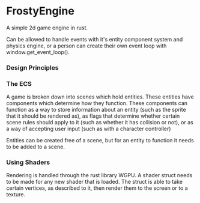 # FrostyEngine
A simple 2d game engine in rust.

Can be allowed to handle events with it's entity component system and physics engine, or
a person can create their own event loop with window.get_event_loop().

### Design Principles


### The ECS

A game is broken down into scenes which hold entities. These entities have components which determine how they function. These components can function as a way to store information about an entity (such as the sprite that it should be rendered as), as flags that determine whether certain scene rules should apply to it (such as whether it has collision or not), or as a way of accepting user input (such as with a character controller)

Entities can be created free of a scene, but for an entity to function it needs to be added to a scene. 

### Using Shaders

Rendering is handled through the rust library WGPU. A shader struct needs to be made for any new shader that is loaded. The struct is able to take certain vertices, as described to it, then render them to the screen or to a texture. 